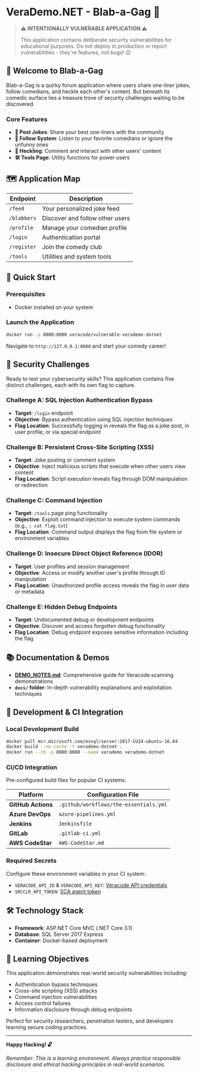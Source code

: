 # VeraDemo.NET - Blab-a-Gag 🎯

> **⚠️ INTENTIONALLY VULNERABLE APPLICATION ⚠️**
> 
> This application contains deliberate security vulnerabilities for educational purposes. Do not deploy in production or report vulnerabilities - they're features, not bugs! 😉

## 🎪 Welcome to Blab-a-Gag

Blab-a-Gag is a quirky forum application where users share one-liner jokes, follow comedians, and heckle each other's content. But beneath its comedic surface lies a treasure trove of security challenges waiting to be discovered.

### Core Features
- **📝 Post Jokes**: Share your best one-liners with the community
- **👥 Follow System**: Listen to your favorite comedians or ignore the unfunny ones
- **💬 Heckling**: Comment and interact with other users' content
- **🛠️ Tools Page**: Utility functions for power users

## 🗺️ Application Map

| Endpoint | Description |
|----------|-------------|
| `/feed` | Your personalized joke feed |
| `/blabbers` | Discover and follow other users |
| `/profile` | Manage your comedian profile |
| `/login` | Authentication portal |
| `/register` | Join the comedy club |
| `/tools` | Utilities and system tools |

## 🚀 Quick Start

### Prerequisites
- Docker installed on your system

### Launch the Application
```bash
docker run -p 8080:8080 veracode/vulnerable-verademo-dotnet
```

Navigate to `http://127.0.0.1:8080` and start your comedy career!

## 🏁 Security Challenges

Ready to test your cybersecurity skills? This application contains five distinct challenges, each with its own flag to capture.

### Challenge A: SQL Injection Authentication Bypass
- **Target**: `/login` endpoint
- **Objective**: Bypass authentication using SQL injection techniques
- **Flag Location**: Successfully logging in reveals the flag as a joke post, in user profile, or via special endpoint

### Challenge B: Persistent Cross-Site Scripting (XSS)
- **Target**: Joke posting or comment system
- **Objective**: Inject malicious scripts that execute when other users view content
- **Flag Location**: Script execution reveals flag through DOM manipulation or redirection

### Challenge C: Command Injection
- **Target**: `/tools` page ping functionality
- **Objective**: Exploit command injection to execute system commands (e.g., `; cat flag.txt`)
- **Flag Location**: Command output displays the flag from file system or environment variables

### Challenge D: Insecure Direct Object Reference (IDOR)
- **Target**: User profiles and session management
- **Objective**: Access or modify another user's profile through ID manipulation
- **Flag Location**: Unauthorized profile access reveals the flag in user data or metadata

### Challenge E: Hidden Debug Endpoints
- **Target**: Undocumented debug or development endpoints
- **Objective**: Discover and access forgotten debug functionality
- **Flag Location**: Debug endpoint exposes sensitive information including the flag

## 📚 Documentation & Demos

- **[DEMO_NOTES.md](DEMO_NOTES.md)**: Comprehensive guide for Veracode scanning demonstrations
- **`docs/` folder**: In-depth vulnerability explanations and exploitation techniques

## 🔧 Development & CI Integration

### Local Development Build
```bash
docker pull mcr.microsoft.com/mssql/server:2017-CU24-ubuntu-16.04
docker build --no-cache -t verademo-dotnet .
docker run --rm -p 8080:8080 --name verademo verademo-dotnet
```

### CI/CD Integration
Pre-configured build files for popular CI systems:

| Platform | Configuration File |
|----------|-------------------|
| **GitHub Actions** | `.github/workflows/the-essentials.yml` |
| **Azure DevOps** | `azure-pipelines.yml` |
| **Jenkins** | `Jenkinsfile` |
| **GitLab** | `.gitlab-ci.yml` |
| **AWS CodeStar** | `AWS-CodeStar.md` |

### Required Secrets
Configure these environment variables in your CI system:
- `VERACODE_API_ID` & `VERACODE_API_KEY`: [Veracode API credentials](https://docs.veracode.com/r/c_api_credentials3)
- `SRCCLR_API_TOKEN`: [SCA agent token](https://docs.veracode.com/r/Integrate_Veracode_SCA_Agent_Based_Scanning_with_Your_CI_Projects)

## 🛠️ Technology Stack

- **Framework**: ASP.NET Core MVC (.NET Core 3.1)
- **Database**: SQL Server 2017 Express
- **Container**: Docker-based deployment

## 🎯 Learning Objectives

This application demonstrates real-world security vulnerabilities including:
- Authentication bypass techniques
- Cross-site scripting (XSS) attacks
- Command injection vulnerabilities
- Access control failures
- Information disclosure through debug endpoints

Perfect for security researchers, penetration testers, and developers learning secure coding practices.

---

**Happy Hacking! 🔓**

*Remember: This is a learning environment. Always practice responsible disclosure and ethical hacking principles in real-world scenarios.*